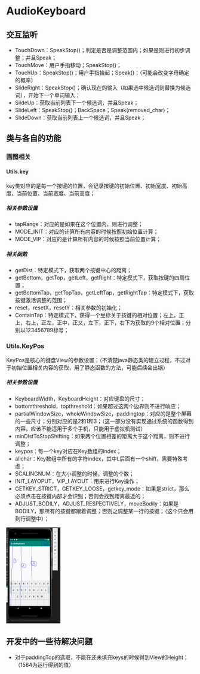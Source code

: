 # AudioKeyboard

## 交互监听

- TouchDown：SpeakStop()；判定是否是调整范围内；如果是则进行初步调整；并且Speak；
- TouchMove：用户手指移动；SpeakStop()；
- TouchUp：SpeakStop()；用户手指抬起；Speak()；（可能会改变字母确定的概率）
- SlideRight：SpeakStop()；确认现在的输入（如果选中候选词则替换为候选词），开始下一个单词输入；
- SildeUp：获取当前列表下一个候选词，并且Speak；
- SlideLeft：SpeakStop()；BackSpace；Speak(removed_char)；
- SlideDown：获取当前列表上一个候选词，并且Speak；



## 类与各自的功能

### 画图相关

#### Utils.key

key类对应的是每一个按键的位置，会记录按键的初始位置、初始宽度、初始高度，当前位置、当前宽度、当前高度；

##### 相关参数设置

- tapRange：对应的是如果在这个位置内，则进行调整；
- MODE_INIT：对应的计算所有内容的时候按照初始位置计算；
- MODE_VIP：对应的是计算所有内容的时候按照当前位置计算；

##### 相关函数

- getDist：特定模式下，获取两个按键中心的距离；
- getBottom，getTop，getLeft，getRight：特定模式下，获取按键的四周位置；
- getBottomTap，getTopTap，getLeftTap，getRightTap：特定模式下，获取按键激活调整的范围；
- reset，resetX，resetY：相关参数的初始化；
- ContainTap：特定模式下，获得一个坐标关于按键的相对位置；左上，正上，右上，正左，正中，正又，左下，正下，右下为获取的9个相对位置；分别以123456789标号；



### Utils.KeyPos

KeyPos是核心的键盘View的参数设置；（不清楚java静态类的建立过程，不过对于初始位置相关内容的获取，用了静态函数的方法，可能后续会出锅）

##### 相关参数设置

- KeyboardWidth，KeyboardHeight：对应键盘的尺寸；
- bottomthreshold，topthreshold：如果超过这两个边界则不进行响应；
- partialWindowSize，wholeWindowSize，paddingtop：对应的是整个屏幕的一些尺寸；分别对应的是2和1和3；（这一部分没有实现通过系统的函数得到内容，应该不能适用于多个手机，只能用于虚拟机测试）
- minDistToStopShifting：如果两个位置相差的距离大于这个距离，则不进行调整；
- keypos：每一个key对应在Key数组的index；
- allchar：Key数组中所有的字符index，其中L后面有一个shift，需要特殊考虑；
- SCALINGNUM：在大小调整的时候，调整的个数；
- INIT_LAYOPUT，VIP_LAYOUT：用来进行Key操作；
- GETKEY_STRICT，GETKEY_LOOSE，getkey_mode：如果是strict，那么必须点击在按键内部才会识别；否则会找到距离最近的；
- ADJUST_BODILY，ADJUST_RESPECTIVELY，moveBodily：如果是BODILY，那所有的按键都跟着调整；否则之调整某一行的按键；（这个只会用到行调整中）；

<img src=".\assets\params.PNG" style="zoom:25%;" />



## 开发中的一些待解决问题

- 对于paddingTop的选取，不能在还未填充keys的时候得到View的Height；（1584为运行得到的值）
